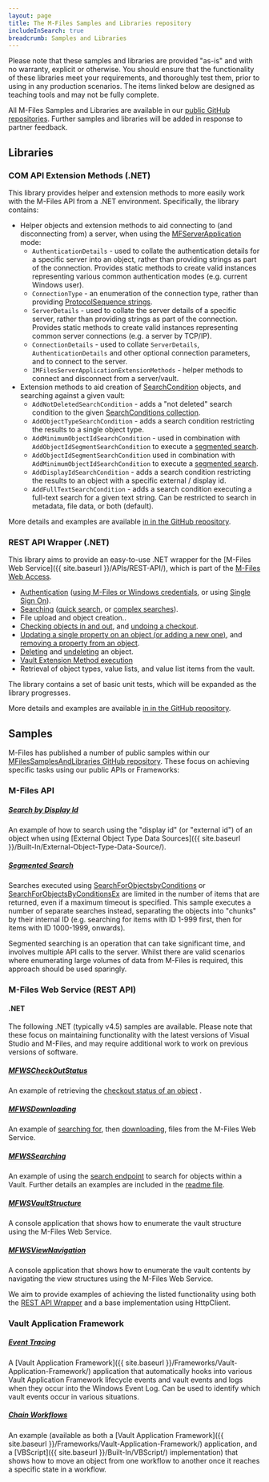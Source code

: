 ```yaml
---
layout: page
title: The M-Files Samples and Libraries repository
includeInSearch: true
breadcrumb: Samples and Libraries
---
```


<p class="note warning">Please note that these samples and libraries are provided "as-is" and with no warranty, explicit or otherwise. You should ensure that the functionality of these libraries meet your requirements, and thoroughly test them, prior to using in any production scenarios.  The items linked below are designed as teaching tools and may not be fully complete.</p>

All M-Files Samples and Libraries are available in our [public GitHub repositories](https://github.com/m-files/).  Further samples and libraries will be added in response to partner feedback.

## Libraries

### COM API Extension Methods (.NET)

This library provides helper and extension methods to more easily work with the M-Files API from a .NET environment.  Specifically, the library contains:

* Helper objects and extension methods to aid connecting to (and disconnecting from) a server, when using the [MFServerApplication](https://www.m-files.com/api/documentation/latest/index.html#MFilesAPI~MFilesServerApplication.html) mode:
    * `AuthenticationDetails` - used to collate the authentication details for a specific server into an object, rather than providing strings as part of the connection.  Provides static methods to create valid instances representing various common authentication modes (e.g. current Windows user).
    * `ConnectionType` - an enumeration of the connection type, rather than providing [ProtocolSequence strings](https://www.m-files.com/api/documentation/latest/index.html#MFilesAPI~MFilesServerApplication~Connect.html).
    * `ServerDetails` - used to collate the server details of a specific server, rather than providing strings as part of the connection.  Provides static methods to create valid instances representing common server connections (e.g. a server by TCP/IP).
    * `ConnectionDetails` - used to collate `ServerDetails`, `AuthenticationDetails` and other optional connection parameters, and to connect to the server.
    * `IMFilesServerApplicationExtensionMethods` - helper methods to connect and disconnect from a server/vault.
* Extension methods to aid creation of [SearchCondition](https://www.m-files.com/api/documentation/latest/index.html#MFilesAPI~SearchCondition.html) objects, and searching against a given vault:
    * `AddNotDeletedSearchCondition` - adds a "not deleted" search condition to the given [SearchConditions collection](https://www.m-files.com/api/documentation/latest/index.html#MFilesAPI~SearchConditions.html).
    * `AddObjectTypeSearchCondition` - adds a search condition restricting the results to a single object type.
    * `AddMinimumObjectIdSearchCondition` - used in combination with `AddObjectIdSegmentSearchCondition` to execute a [segmented search](https://github.com/M-Files/MFilesSamplesAndLibraries/tree/master/Samples/SegmentedSearch).
    * `AddObjectIdSegmentSearchCondition` used in combination with `AddMinimumObjectIdSearchCondition` to execute a [segmented search](https://github.com/M-Files/MFilesSamplesAndLibraries/tree/master/Samples/SegmentedSearch).
    * `AddDisplayIdSearchCondition` - adds a search condition restricting the results to an object with a specific external / display id.
    * `AddFullTextSearchCondition` - adds a search condition executing a full-text search for a given text string.  Can be restricted to search in metadata, file data, or both (default).

<p class="note">More details and examples are available <a href="https://github.com/M-Files/MFilesSamplesAndLibraries/tree/master/Libraries/MFaaP.MFilesAPI#readme">in in the GitHub repository</a>.</p>

### REST API Wrapper (.NET)

This library aims to provide an easy-to-use .NET wrapper for the [M-Files Web Service]({{ site.baseurl }}/APIs/REST-API/), which is part of the [M-Files Web Access](http://www.m-files.com/user-guide/latest/eng/#Configure_M-Files_Web_Access.html).

* [Authentication](https://github.com/M-Files/MFilesSamplesAndLibraries/tree/master/Libraries/MFaaP.MFWSClient#authentication) ([using M-Files or Windows credentials](https://github.com/M-Files/MFilesSamplesAndLibraries/tree/master/Libraries/MFaaP.MFWSClient#authenticating-using-credentials), or using [Single Sign On](https://github.com/M-Files/MFilesSamplesAndLibraries/tree/master/Libraries/MFaaP.MFWSClient#authenticating-using-windows-single-sign-on)).
* [Searching](https://github.com/M-Files/MFilesSamplesAndLibraries/tree/master/Libraries/MFaaP.MFWSClient#searching) ([quick search](https://github.com/M-Files/MFilesSamplesAndLibraries/tree/master/Libraries/MFaaP.MFWSClient#quick-search), or [complex searches](https://github.com/M-Files/MFilesSamplesAndLibraries/tree/master/Libraries/MFaaP.MFWSClient#advanced--complex-search)).
* File upload and object creation..
* [Checking objects in and out](https://github.com/M-Files/MFilesSamplesAndLibraries/tree/master/Libraries/MFaaP.MFWSClient#checking-an-object-in-and-out), and [undoing a checkout](https://github.com/M-Files/MFilesSamplesAndLibraries/tree/master/Libraries/MFaaP.MFWSClient#undoing-a-checkout).
* [Updating a single property on an object (or adding a new one)](https://github.com/M-Files/MFilesSamplesAndLibraries/tree/master/Libraries/MFaaP.MFWSClient#updating-properties), and [removing a property from an object](https://github.com/M-Files/MFilesSamplesAndLibraries/tree/master/Libraries/MFaaP.MFWSClient#removing-properties).
* [Deleting](https://github.com/M-Files/MFilesSamplesAndLibraries/tree/master/Libraries/MFaaP.MFWSClient#deleting) and [undeleting](https://github.com/M-Files/MFilesSamplesAndLibraries/tree/master/Libraries/MFaaP.MFWSClient#undeleting) an object.
* [Vault Extension Method execution](https://github.com/M-Files/MFilesSamplesAndLibraries/tree/master/Libraries/MFaaP.MFWSClient#executing-vault-extension-methods)
* Retrieval of object types, value lists, and value list items from the vault.

The library contains a set of basic unit tests, which will be expanded as the library progresses.

<p class="note">More details and examples are available <a href="https://github.com/M-Files/MFilesSamplesAndLibraries/tree/master/Libraries/MFaaP.MFWSClient#readme">in in the GitHub repository</a>.</p>

## Samples

M-Files has published a number of public samples within our [MFilesSamplesAndLibraries GitHub repository](https://github.com/M-Files/MFilesSamplesAndLibraries/tree/master/Samples#readme).  These focus on achieving specific tasks using our public APIs or Frameworks:

### M-Files API

##### [Search by Display Id](https://github.com/M-Files/MFilesSamplesAndLibraries/tree/master/Samples/SearchByDisplayId#readme)

An example of how to search using the "display id" (or "external id") of an object when using [External Object Type Data Sources]({{ site.baseurl }}/Built-In/External-Object-Type-Data-Source/).

##### [Segmented Search](https://github.com/M-Files/MFilesSamplesAndLibraries/tree/master/Samples/SegmentedSearch#readme)

Searches executed using [SearchForObjectsbyConditions](https://www.m-files.com/api/documentation/latest/index.html#MFilesAPI%7EVaultObjectSearchOperations%7ESearchForObjectsByConditions.html) or [SearchForObjectsByConditionsEx](https://www.m-files.com/api/documentation/latest/index.html#MFilesAPI%7EVaultObjectSearchOperations%7ESearchForObjectsByConditionsEx.html) are limited in the number of items that are returned, even if a maximum timeout is specified.  This sample executes a number of separate searches instead, separating the objects into "chunks" by their internal ID (e.g. searching for items with ID 1-999 first, then for items with ID 1000-1999, onwards).

<p class="note">Segmented searching is an operation that can take significant time, and involves multiple API calls to the server.  Whilst there are valid scenarios where enumerating large volumes of data from M-Files is required, this approach should be used sparingly.</p>

### M-Files Web Service (REST API)

#### .NET

The following .NET (typically v4.5) samples are available.  Please note that these focus on maintaining functionality with the latest versions of Visual Studio and M-Files, and may require additional work to work on previous versions of software.

##### [MFWSCheckOutStatus](https://github.com/M-Files/MFilesSamplesAndLibraries/tree/master/Samples/MFWSCheckOutStatus#readme)

An example of retrieving the [checkout status of an object](http://www.m-files.com/mfws/resources/objects/type/objectid/version/checkedout.html) .

##### [MFWSDownloading](https://github.com/M-Files/MFilesSamplesAndLibraries/tree/master/Samples/MFWSDownloading#readme)

An example of [searching for](http://www.m-files.com/mfws/resources/objects.html), then [downloading](http://www.m-files.com/mfws/resources/objects/type/objectid/version/files/file/content.html), files from the M-Files Web Service.

##### [MFWSSearching](https://github.com/M-Files/MFilesSamplesAndLibraries/tree/master/Samples/MFWSSearching#readme)

An example of using the [search endpoint](http://www.m-files.com/mfws/resources/objects.html) to search for objects within a Vault.  Further details an examples are included in the [readme file](https://github.com/M-Files/MFilesSamplesAndLibraries/tree/master/Samples/MFWSSearching).

##### [MFWSVaultStructure](https://github.com/M-Files/MFilesSamplesAndLibraries/tree/master/Samples/MFWSVaultStructure#readme)

A console application that shows how to enumerate the vault structure using the M-Files Web Service.

##### [MFWSViewNavigation](https://github.com/M-Files/MFilesSamplesAndLibraries/tree/master/Samples/MFWSViewNavigation#readme)

A console application that shows how to enumerate the vault contents by navigating the view structures using the M-Files Web Service.

<p class="note">We aim to provide examples of achieving the listed functionality using both the <a href="https://github.com/M-Files/MFilesSamplesAndLibraries/tree/master/Libraries/MFaaP.MFWSClient#readme">REST API Wrapper</a> and a base implementation using HttpClient.</p>

### Vault Application Framework

##### [Event Tracing](https://github.com/M-Files/MFilesSamplesAndLibraries/tree/master/Samples/EventTracing#readme)

A [Vault Application Framework]({{ site.baseurl }}/Frameworks/Vault-Application-Framework/) application that automatically hooks into various Vault Application Framework lifecycle events and vault events and logs when they occur into the Windows Event Log.  Can be used to identify which vault events occur in various situations.

##### [Chain Workflows](https://github.com/M-Files/MFilesSamplesAndLibraries/tree/master/Samples/ChainWorkflows#readme)

An example (available as both a [Vault Application Framework]({{ site.baseurl }}/Frameworks/Vault-Application-Framework/) application, and a [VBScript]({{ site.baseurl }}/Built-In/VBScript/) implementation) that shows how to move an object from one workflow to another once it reaches a specific state in a workflow.
